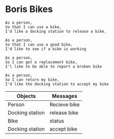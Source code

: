 # Boris Bikes

```
As a person,
So that I can use a bike,
I'd like a docking station to release a bike.

As a person,
So that I can use a good bike,
I'd like to see if a bike is working

As a person,
So I can get a replacement bike,
I'l like to be able to report a broken bike

As a person,
So I can return my bike,
I'd like the docking station to accept my bike

```

| Objects | Messages |
| ------- | -------- |
| Person | Recieve bike |
| Docking station | release bike |
| Bike | status |
| Docking station | accept bike |
